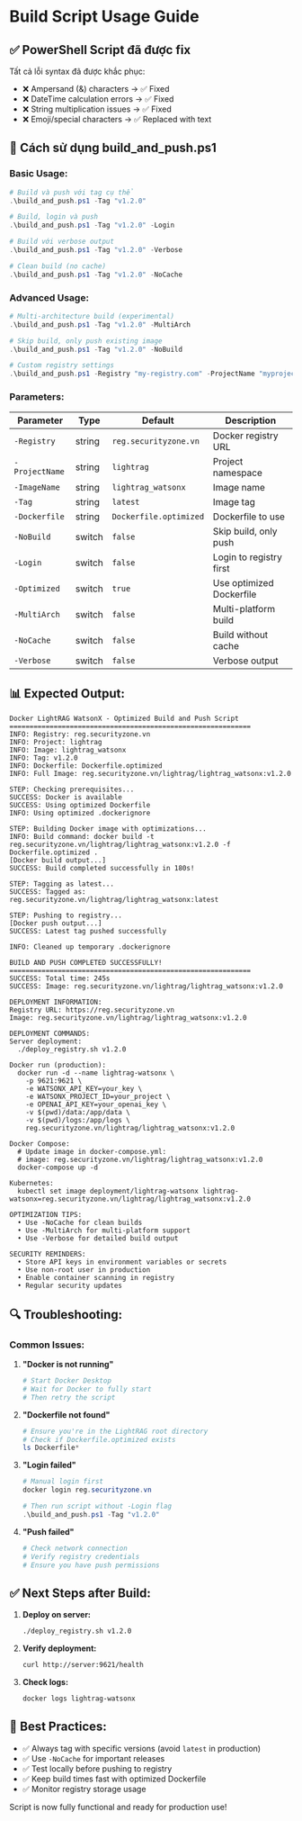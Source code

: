 # Build Script Usage Guide

## ✅ **PowerShell Script đã được fix**

Tất cả lỗi syntax đã được khắc phục:
- ❌ Ampersand (&) characters → ✅ Fixed
- ❌ DateTime calculation errors → ✅ Fixed  
- ❌ String multiplication issues → ✅ Fixed
- ❌ Emoji/special characters → ✅ Replaced with text

## 🚀 **Cách sử dụng build_and_push.ps1**

### **Basic Usage:**

```powershell
# Build và push với tag cụ thể
.\build_and_push.ps1 -Tag "v1.2.0"

# Build, login và push 
.\build_and_push.ps1 -Tag "v1.2.0" -Login

# Build với verbose output
.\build_and_push.ps1 -Tag "v1.2.0" -Verbose

# Clean build (no cache)
.\build_and_push.ps1 -Tag "v1.2.0" -NoCache
```

### **Advanced Usage:**

```powershell
# Multi-architecture build (experimental)
.\build_and_push.ps1 -Tag "v1.2.0" -MultiArch

# Skip build, only push existing image
.\build_and_push.ps1 -Tag "v1.2.0" -NoBuild

# Custom registry settings
.\build_and_push.ps1 -Registry "my-registry.com" -ProjectName "myproject" -ImageName "myimage" -Tag "v1.0.0"
```

### **Parameters:**

| Parameter | Type | Default | Description |
|-----------|------|---------|-------------|
| `-Registry` | string | `reg.securityzone.vn` | Docker registry URL |
| `-ProjectName` | string | `lightrag` | Project namespace |
| `-ImageName` | string | `lightrag_watsonx` | Image name |
| `-Tag` | string | `latest` | Image tag |
| `-Dockerfile` | string | `Dockerfile.optimized` | Dockerfile to use |
| `-NoBuild` | switch | `false` | Skip build, only push |
| `-Login` | switch | `false` | Login to registry first |
| `-Optimized` | switch | `true` | Use optimized Dockerfile |
| `-MultiArch` | switch | `false` | Multi-platform build |
| `-NoCache` | switch | `false` | Build without cache |
| `-Verbose` | switch | `false` | Verbose output |

## 📊 **Expected Output:**

```
Docker LightRAG WatsonX - Optimized Build and Push Script
============================================================
INFO: Registry: reg.securityzone.vn
INFO: Project: lightrag
INFO: Image: lightrag_watsonx
INFO: Tag: v1.2.0
INFO: Dockerfile: Dockerfile.optimized
INFO: Full Image: reg.securityzone.vn/lightrag/lightrag_watsonx:v1.2.0

STEP: Checking prerequisites...
SUCCESS: Docker is available
SUCCESS: Using optimized Dockerfile
INFO: Using optimized .dockerignore

STEP: Building Docker image with optimizations...
INFO: Build command: docker build -t reg.securityzone.vn/lightrag/lightrag_watsonx:v1.2.0 -f Dockerfile.optimized .
[Docker build output...]
SUCCESS: Build completed successfully in 180s!

STEP: Tagging as latest...
SUCCESS: Tagged as: reg.securityzone.vn/lightrag/lightrag_watsonx:latest

STEP: Pushing to registry...
[Docker push output...]
SUCCESS: Latest tag pushed successfully

INFO: Cleaned up temporary .dockerignore

BUILD AND PUSH COMPLETED SUCCESSFULLY!
============================================================
SUCCESS: Total time: 245s
SUCCESS: Image: reg.securityzone.vn/lightrag/lightrag_watsonx:v1.2.0

DEPLOYMENT INFORMATION:
Registry URL: https://reg.securityzone.vn
Image: reg.securityzone.vn/lightrag/lightrag_watsonx:v1.2.0

DEPLOYMENT COMMANDS:
Server deployment:
  ./deploy_registry.sh v1.2.0

Docker run (production):
  docker run -d --name lightrag-watsonx \
    -p 9621:9621 \
    -e WATSONX_API_KEY=your_key \
    -e WATSONX_PROJECT_ID=your_project \
    -e OPENAI_API_KEY=your_openai_key \
    -v $(pwd)/data:/app/data \
    -v $(pwd)/logs:/app/logs \
    reg.securityzone.vn/lightrag/lightrag_watsonx:v1.2.0

Docker Compose:
  # Update image in docker-compose.yml:
  # image: reg.securityzone.vn/lightrag/lightrag_watsonx:v1.2.0
  docker-compose up -d

Kubernetes:
  kubectl set image deployment/lightrag-watsonx lightrag-watsonx=reg.securityzone.vn/lightrag/lightrag_watsonx:v1.2.0

OPTIMIZATION TIPS:
  • Use -NoCache for clean builds
  • Use -MultiArch for multi-platform support
  • Use -Verbose for detailed build output

SECURITY REMINDERS:
  • Store API keys in environment variables or secrets
  • Use non-root user in production
  • Enable container scanning in registry
  • Regular security updates
```

## 🔍 **Troubleshooting:**

### **Common Issues:**

1. **"Docker is not running"**
   ```powershell
   # Start Docker Desktop
   # Wait for Docker to fully start
   # Then retry the script
   ```

2. **"Dockerfile not found"**
   ```powershell
   # Ensure you're in the LightRAG root directory
   # Check if Dockerfile.optimized exists
   ls Dockerfile*
   ```

3. **"Login failed"**
   ```powershell
   # Manual login first
   docker login reg.securityzone.vn
   
   # Then run script without -Login flag
   .\build_and_push.ps1 -Tag "v1.2.0"
   ```

4. **"Push failed"**
   ```powershell
   # Check network connection
   # Verify registry credentials
   # Ensure you have push permissions
   ```

## ✅ **Next Steps after Build:**

1. **Deploy on server:**
   ```bash
   ./deploy_registry.sh v1.2.0
   ```

2. **Verify deployment:**
   ```bash
   curl http://server:9621/health
   ```

3. **Check logs:**
   ```bash
   docker logs lightrag-watsonx
   ```

## 🎯 **Best Practices:**

- ✅ Always tag with specific versions (avoid `latest` in production)
- ✅ Use `-NoCache` for important releases
- ✅ Test locally before pushing to registry
- ✅ Keep build times fast with optimized Dockerfile
- ✅ Monitor registry storage usage

Script is now fully functional and ready for production use!